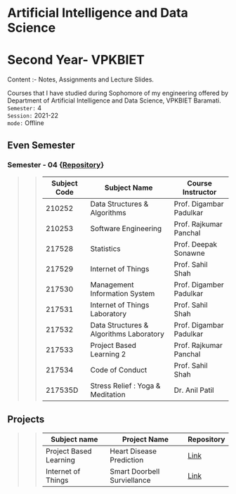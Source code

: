 # Artificial Intelligence and Data Science
# Second Year- VPKBIET


Content :- Notes, Assignments and Lecture Slides.  
 
  
Courses that I have studied during Sophomore of my engineering offered by Department of Artificial Intelligence and Data Science, VPKBIET Baramati.  
`Semester:`  4   
`Session:` 2021-22  
`mode:`  Offline



## Even Semester



### Semester - 04   {[Repository](https://github.com/yashraj9011/AIDS-Second-Year.git)}
>> Subject Code | Subject Name | Course Instructor
>> --- | --- | ---
>> 210252| Data Structures & Algorithms |  Prof. Digambar Padulkar 
>> 210253 | Software Engineering | Prof. Rajkumar Panchal
>> 217528 | Statistics | Prof. Deepak Sonawne
>> 217529 | Internet of Things |  Prof. Sahil Shah
>> 217530 | Management Information System | Prof. Digamber Padulkar
>> 217531 | Internet of Things Laboratory |  Prof. Sahil Shah
>> 217532 | Data Structures & Algorithms Laboratory |  Prof. Digambar Padulkar 
>> 217533 | Project Based Learning 2 | Prof. Rajkumar Panchal
>> 217534 | Code of Conduct | Prof. Sahil Shah
>> 217535D| Stress Relief : Yoga & Meditation | Dr. Anil Patil



## Projects
>>  Subject name | Project Name | Repository
>>  --- | --- | ---
>>  Project Based Learning | Heart Disease Prediction | [Link](https://github.com/yashraj9011/PBL-Activity.git)
>>  Internet of Things | Smart Doorbell Surviellance | [Link](https://github.com/yashraj9011/AIDS-Second-Year.git)



